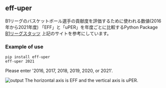 ## eff-uper

B1リーグのバスケットボール選手の貢献度を評価するために使われる数値(2016年から2021年度)
「EFF」と「uPER」を年度ごとに比較するPython Package
[B1リーグスタッツ](https://www.bleague.jp/stats/)
上記のサイトを参考にしています。

### Example of use

```
pip install eff-uper
eff-uper 2021
```
Please enter '2016, 2017, 2018, 2019, 2020, or 2021'.


![output](./pic01.png)
The horizontal axis is EFF and the vertical axis is uPER.